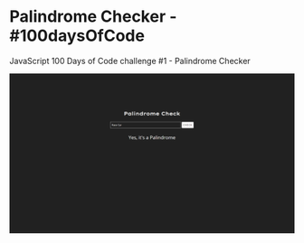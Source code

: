 # Palindrome Checker - #100daysOfCode
JavaScript 100 Days of Code challenge #1 - Palindrome Checker

![Palindrome Checker Preview](https://github.com/mrarslanark/palindrome-check/blob/master/res/ss.png?raw=true)
